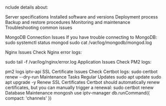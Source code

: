nclude details about:

Server specifications
Installed software and versions
Deployment process
Backup and restore procedures
Monitoring and maintenance
Troubleshooting common issues

MongoDB Connection Issues
If you have trouble connecting to MongoDB:
sudo systemctl status mongod
sudo cat /var/log/mongodb/mongod.log

Nginx Issues
Check Nginx error logs:

sudo tail -f /var/log/nginx/error.log
Application Issues
Check PM2 logs:

pm2 logs iptv-api
SSL Certificate Issues
Check Certbot logs:
sudo certbot renew --dry-run
Maintenance Tasks
Regular Updates
sudo apt update
sudo apt upgrade -y
Renew SSL Certificates
Certbot should automatically renew certificates, but you can manually trigger a renewal:
sudo certbot renew
Database Maintenance
mongosh
use iptv-manager
db.runCommand({ compact: 'channels' })

